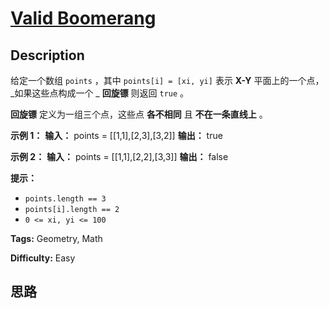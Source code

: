 # [Valid Boomerang][title]

## Description

给定一个数组 `points` ，其中 `points[i] = [xi, yi]` 表示 **X-Y** 平面上的一个点， _如果这些点构成一个  _
**回旋镖**  则返回 `true` 。

**回旋镖**  定义为一组三个点，这些点  **各不相同**  且  **不在一条直线上**  。



**示例 1：**
            **输入：** points = [[1,1],[2,3],[3,2]]    **输出：** true    

**示例 2：**
            **输入：** points = [[1,1],[2,2],[3,3]]    **输出：** false



**提示：**

  * `points.length == 3`
  * `points[i].length == 2`
  * `0 <= xi, yi <= 100`


**Tags:** Geometry, Math

**Difficulty:** Easy

## 思路

[title]: https://leetcode-cn.com/problems/valid-boomerang
